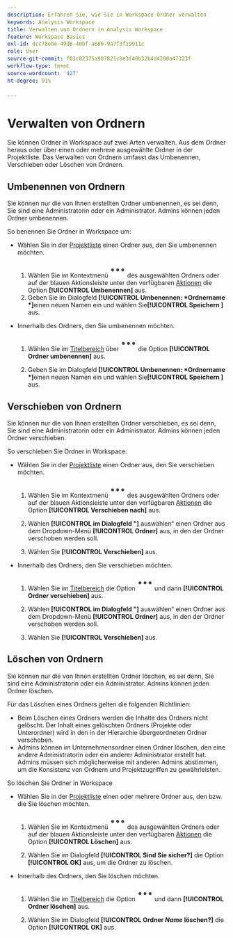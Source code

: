 ```yaml
---
description: Erfahren Sie, wie Sie in Workspace Ordner verwalten
keywords: Analysis Workspace
title: Verwalten von Ordnern in Analysis Workspace
feature: Workspace Basics
exl-id: dcc78e0e-49d6-40bf-a606-9a7f3f19911c
role: User
source-git-commit: f03c82375a907821c8e3f40b32b4d4200a47323f
workflow-type: tm+mt
source-wordcount: '427'
ht-degree: 91%

---
```



# Verwalten von Ordnern

Sie können Ordner in Workspace auf zwei Arten verwalten. Aus dem Ordner heraus oder über einen oder mehrere ausgewählte Ordner in der Projektliste. Das Verwalten von Ordnern umfasst das Umbenennen, Verschieben oder Löschen von Ordnern.

## Umbenennen von Ordnern

Sie können nur die von Ihnen erstellten Ordner umbenennen, es sei denn, Sie sind eine Administratorin oder ein Administrator. Admins können jeden Ordner umbenennen.

So benennen Sie Ordner in Workspace um:

* Wählen Sie in der [Projektliste](/help/analysis-workspace/build-workspace-project/freeform-overview.md#project-list) einen Ordner aus, den Sie umbenennen möchten.

   1. Wählen Sie im Kontextmenü ![Mehr](/help/assets/icons/More.svg) des ausgewählten Ordners oder auf der blauen Aktionsleiste unter den verfügbaren [Aktionen](/help/analysis-workspace/build-workspace-project/freeform-overview.md#actions) die Option **[!UICONTROL Umbenennen]** aus.
   1. Geben Sie im Dialogfeld **[!UICONTROL Umbenennen: *Ordnername *]**&#x200B;einen neuen Namen ein und wählen Sie&#x200B;**[!UICONTROL Speichern &#x200B;]**&#x200B;aus.

* Innerhalb des Ordners, den Sie umbenennen möchten.

   1. Wählen Sie im [Titelbereich](/help/analysis-workspace/build-workspace-project/freeform-overview.md#title-area) über ![Mehr](/help/assets/icons/More.svg) die Option **[!UICONTROL Ordner umbenennen]** aus.

   1. Geben Sie im Dialogfeld **[!UICONTROL Umbenennen: *Ordnername *]**&#x200B;einen neuen Namen ein und wählen Sie&#x200B;**[!UICONTROL Speichern &#x200B;]**&#x200B;aus.


## Verschieben von Ordnern

Sie können nur die von Ihnen erstellten Ordner verschieben, es sei denn, Sie sind eine Administratorin oder ein Administrator. Admins können jeden Ordner verschieben.

So verschieben Sie Ordner in Workspace:

* Wählen Sie in der [Projektliste](/help/analysis-workspace/build-workspace-project/freeform-overview.md#project-list) einen Ordner aus, den Sie verschieben möchten.

   1. Wählen Sie im Kontextmenü ![Mehr](/help/assets/icons/More.svg) des ausgewählten Ordners oder auf der blauen Aktionsleiste unter den verfügbaren [Aktionen](/help/analysis-workspace/build-workspace-project/freeform-overview.md#actions) die Option **[!UICONTROL Verschieben nach]** aus.
   1. Wählen **[!UICONTROL im Dialogfeld &quot;]** auswählen“ einen Ordner aus dem Dropdown-Menü **[!UICONTROL Ordner]** aus, in den der Ordner verschoben werden soll.

   1. Wählen Sie **[!UICONTROL Verschieben]** aus. 

* Innerhalb des Ordners, den Sie verschieben möchten.

   1. Wählen Sie im [Titelbereich](/help/analysis-workspace/build-workspace-project/freeform-overview.md#title-area) die Option ![Mehr](/help/assets/icons/More.svg) und dann **[!UICONTROL Ordner verschieben]** aus.

   1. Wählen **[!UICONTROL im Dialogfeld &quot;]** auswählen“ einen Ordner aus dem Dropdown-Menü **[!UICONTROL Ordner]** aus, in den der Ordner verschoben werden soll.

   1. Wählen Sie **[!UICONTROL Verschieben]** aus.


## Löschen von Ordnern

Sie können nur die von Ihnen erstellten Ordner löschen, es sei denn, Sie sind eine Administratorin oder ein Administrator. Admins können jeden Ordner löschen.

Für das Löschen eines Ordners gelten die folgenden Richtlinien:

* Beim Löschen eines Ordners werden die Inhalte des Ordners nicht gelöscht. Der Inhalt eines gelöschten Ordners (Projekte oder Unterordner) wird in den in der Hierarchie übergeordneten Ordner verschoben.
* Admins können im Unternehmensordner einen Ordner löschen, den eine andere Administratorin oder ein anderer Administrator erstellt hat. Admins müssen sich möglicherweise mit anderen Admins abstimmen, um die Konsistenz von Ordnern und Projektzugriffen zu gewährleisten.

So löschen Sie Ordner in Workspace

* Wählen Sie in der [Projektliste](/help/analysis-workspace/build-workspace-project/freeform-overview.md#project-list) einen oder mehrere Ordner aus, den bzw. die Sie löschen möchten.

   1. Wählen Sie im Kontextmenü ![Mehr](/help/assets/icons/More.svg) des ausgewählten Ordners oder auf der blauen Aktionsleiste unter den verfügbaren [Aktionen](/help/analysis-workspace/build-workspace-project/freeform-overview.md#actions) die Option **[!UICONTROL Löschen]** aus.

   1. Wählen Sie im Dialogfeld **[!UICONTROL Sind Sie sicher?]** die Option **[!UICONTROL OK]** aus, um die Ordner zu löschen.

* Innerhalb des Ordners, den Sie löschen möchten.

   1. Wählen Sie im [Titelbereich](/help/analysis-workspace/build-workspace-project/freeform-overview.md#title-area) die Option ![Mehr](/help/assets/icons/More.svg) und dann **[!UICONTROL Ordner löschen]** aus.

   1. Wählen Sie im Dialogfeld **[!UICONTROL Ordner *Name* löschen?]** die Option **[!UICONTROL OK]** aus.

